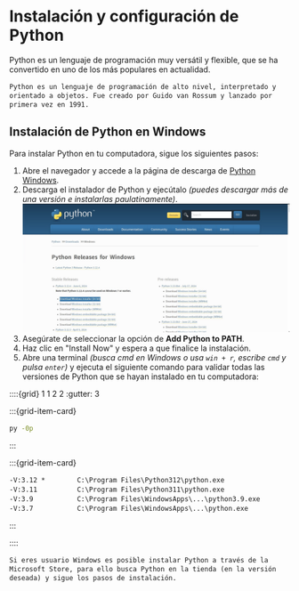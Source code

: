 # Instalación y configuración de Python

Python es un lenguaje de programación muy versátil y flexible, que se ha convertido en uno de los más populares en actualidad.

```{note}
Python es un lenguaje de programación de alto nivel, interpretado y orientado a objetos. Fue creado por Guido van Rossum y lanzado por primera vez en 1991.
```

## Instalación de Python en Windows

Para instalar Python en tu computadora, sigue los siguientes pasos:

1. Abre el navegador y accede a la página de descarga de [Python Windows](https://www.python.org/downloads/windows/).
2. Descarga el instalador de Python y ejecútalo *(puedes descargar más de una versión e instalarlas paulatinamente)*.
   <img src='../../_static/images/tema_01/py-vers.png.jpg'></img>
3. Asegúrate de seleccionar la opción de **Add Python to PATH**.
4. Haz clic en "Install Now" y espera a que finalice la instalación.
5. Abre una terminal *(busca cmd en Windows o usa `win + r`, escribe `cmd` y pulsa `enter`)* y ejecuta el siguiente comando para validar todas las versiones de Python que se hayan instalado en tu computadora:

::::{grid} 1 1 2 2
:gutter: 3

:::{grid-item-card}

```cmd
py -0p
```

:::

:::{grid-item-card}

```cmd
-V:3.12 *        C:\Program Files\Python312\python.exe
-V:3.11          C:\Program Files\Python311\python.exe
-V:3.9           C:\Program Files\WindowsApps\...\python3.9.exe
-V:3.7           C:\Program Files\WindowsApps\...\python.exe
```

:::

::::


```{tip}
Si eres usuario Windows es posible instalar Python a través de la Microsoft Store, para ello busca Python en la tienda (en la versión deseada) y sigue los pasos de instalación.
```
